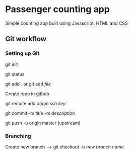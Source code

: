 # Passenger counting app

Simple counting app built using Javascript, HTML and CSS

## Git workflow

### Setting up Git

git init

git status

git add . or git add _file_

Create repo in github

git remote add origin _ssh key_

git commit -m _title_ -m _description_

git push -u origin master (upstream)

### Branching

Create new branch --> git checkout -b _new branch name_
